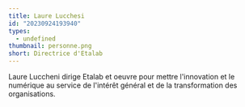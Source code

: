 ```yaml
---
title: Laure Lucchesi
id: "20230924193940"
types:
  - undefined
thumbnail: personne.png
short: Directrice d'Etalab
---
```


Laure Luccheni dirige Etalab et oeuvre pour mettre l'innovation et le numérique au service de l'intérêt général et de la transformation des organisations.